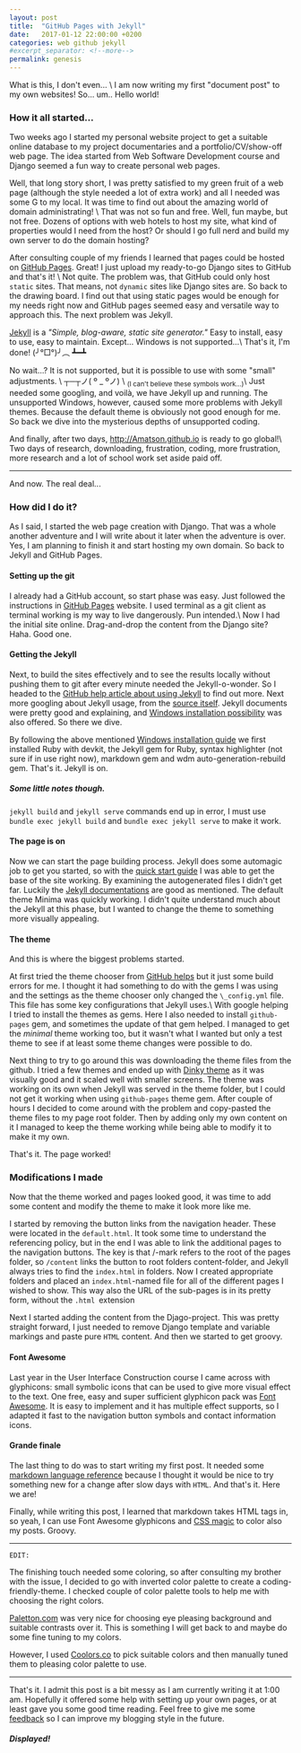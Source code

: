 ```yaml
---
layout: post
title:  "GitHub Pages with Jekyll"
date:   2017-01-12 22:00:00 +0200
categories: web github jekyll
#excerpt_separator: <!--more-->
permalink: genesis
---
```

What is this, I don't even... \\
I am now writing my first "document post" to my own websites! So... um.. Hello world!

<!--more-->

### How it all started...
Two weeks ago I started my personal website project to get a suitable online database to my project documentaries and a portfolio/CV/show-off web page. The idea started from Web Software Development course and Django seemed a fun way to create personal web pages.

Well, that long story short, I was pretty satisfied to my green fruit of a web page (although the style needed a lot of extra work) and all I needed was some G to my local. It was time to find out about the amazing world of domain administrating! \\
That was not so fun and free. Well, fun maybe, but not free. Dozens of options with web hotels to host my site, what kind of properties would I need from the host? Or should I go full nerd and build my own server to do the domain hosting?

After consulting couple of my friends I learned that pages could be hosted on [GitHub Pages](https://pages.github.com/). Great! I just upload my ready-to-go Django sites to GitHub and that's it! \\
Not quite. The problem was, that GitHub could only host `static` sites. That means, not `dynamic` sites like Django sites are. So back to the drawing board. I find out that using static pages would be enough for my needs right now and GitHub pages seemed easy and versatile way to approach this. The next problem was Jekyll.

[Jekyll](https://jekyllrb.com/) is a *"Simple, blog-aware, static site generator."* Easy to install, easy to use, easy to maintain. Except... Windows is not supported...\\
That's it, I'm done! (╯°□°)╯︵ ┻━┻

No wait...? It is not supported, but it is possible to use with some <span class="tiny">"small"</span> adjustments. \\
┬─┬ノ( º _ ºノ)  \\
<sub>(I can't believe these symbols work...)</sub>\\
Just needed some googling, and voilà, we have Jekyll up and running. The unsupported Windows, however, caused some more problems with Jekyll themes. Because the default theme is obviously not good enough for me. So back we dive into the mysterious depths of unsupported coding.

And finally, after two days, http://Amatson.github.io is ready to go global!\\
Two days of research, downloading, frustration, coding, more frustration, more research and a lot of school work set aside paid off.

***
And now. The real deal...

### How did I do it?
As I said, I started the web page creation with Django. That was a whole another adventure and I will write about it later when the adventure is over. Yes, I am planning to finish it and start hosting my own domain. So back to Jekyll and GitHub Pages.

#### Setting up the git
I already had a GitHub account, so start phase was easy. Just followed the instructions in [GitHub Pages](https://pages.github.com/) website. I used terminal as a git client as terminal working is my way to live dangerously. Pun intended.\\
Now I had the initial site online. Drag-and-drop the content from the Django site? Haha. Good one.

#### Getting the Jekyll
Next, to build the sites effectively and to see the results locally without pushing them to git after every minute needed the Jekyll-o-wonder. So I headed to the [GitHub help article about using Jekyll](https://help.github.com/articles/using-jekyll-as-a-static-site-generator-with-github-pages/) to find out more. Next more googling about Jekyll usage, from the [source itself](https://jekyllrb.com/). Jekyll documents were pretty good and explaining, and [Windows installation possibility](https://labs.sverrirs.com/jekyll/) was also offered. So there we dive.

By following the above mentioned [Windows installation guide](https://labs.sverrirs.com/jekyll/) we first installed Ruby with devkit, the Jekyll gem for Ruby, syntax highlighter (not sure if in use right now), markdown gem and wdm auto-generation-rebuild gem. That's it. Jekyll is on.

##### *Some little notes though.*
`jekyll build` and `jekyll serve` commands end up in error, I must use `bundle exec jekyll build` and `bundle exec jekyll serve` to make it work.

#### The page is on
Now we can start the page building process. Jekyll does some automagic job to get you started, so with the [quick start guide](https://jekyllrb.com/docs/quickstart/) I was able to get the base of the site working. By examining the autogenerated files I didn't get far. Luckily the [Jekyll documentations](https://jekyllrb.com/docs/home/) are good as mentioned. The default theme Minima was quickly working. I didn't quite understand much about the Jekyll at this phase, but I wanted to change the theme to something more visually appealing.

#### The theme
And this is where the biggest problems started.

At first tried the theme chooser from [GitHub helps](https://help.github.com/articles/creating-a-github-pages-site-with-the-jekyll-theme-chooser/#using-the-jekyll-theme-chooser-with-an-existing-repository) but it just some build errors for me. I thought it had something to do with the gems I was using and the settings as the theme chooser only changed the `\_config.yml` file. This file has some key configurations that Jekyll uses.\\
With google helping I tried to install the themes as gems. Here I also needed to install `github-pages` gem, and sometimes the update of that gem helped. I managed to get the _minimal_ theme working too, but it wasn't what I wanted but only a test theme to see if at least some theme changes were possible to do.

Next thing to try to go around this was downloading the theme files from the github. I tried a few themes and ended up with [Dinky theme](https://github.com/pages-themes/dinky) as it was visually good and it scaled well with smaller screens. The theme was working on its own when Jekyll was served in the theme folder, but I could not get it working when using `github-pages` theme gem. After couple of hours I decided to come around with the problem and copy-pasted the theme files to my page root folder. Then by adding only my own content on it I managed to keep the theme working while being able to modify it to make it my own.

That's it. The page worked!

### Modifications I made
Now that the theme worked and pages looked good, it was time to add some content and modify the theme to make it look more like me.

I started by removing the button links from the navigation header. These were located in the `default.html`. It took some time to understand the referencing policy, but in the end I was able to link the additional pages to the navigation buttons. The key is that /-mark refers to the root of the pages folder, so `/content` links the button to root folders content-folder, and Jekyll always tries to find the `index.html` in folders. Now I created appropriate folders and placed an `index.html`-named file for all of the different pages I wished to show. This way also the URL of the sub-pages is in its pretty form, without the `.html `extension

Next I started adding the content from the Djago-project. This was pretty straight forward, I just needed to remove Django template and variable markings and paste pure `HTML` content. And then we started to get groovy.

#### Font Awesome
Last year in the User Interface Construction course I came across with glyphicons: small symbolic icons that can be used to give more visual effect to the text. One free, easy and super sufficient glyphicon pack was [Font Awesome](http://fontawesome.io/). It is easy to implement and it has multiple effect supports, so I adapted it fast to the navigation button symbols and contact information icons.


#### Grande finale
The last thing to do was to start writing my first post. It needed some [markdown language reference](https://github.com/adam-p/markdown-here/wiki/Markdown-Cheatsheet) because I thought it would be nice to try something new for a change after slow days with `HTML`. And that's it. Here we are!

Finally, while writing this post, I learned that markdown takes HTML tags in, so yeah, I can use Font Awesome glyphicons and [CSS magic](https://rainbowcoding.com/how-to-create-rainbow-text-in-html-css-javascript/) to <i class="fa fa-magic" aria-hidden="true"></i> <span class="rainbow">color also my posts</span>. Groovy.

***

`EDIT:`

The finishing touch needed some coloring, so after consulting my brother with the issue, I decided to go with inverted color palette to create a coding-friendly-theme. I checked couple of color palette tools to help me with choosing the right colors.

<a href="http://paletton.com/">Paletton.com</a> was very nice for choosing eye pleasing background and suitable contrasts over it. This is something I will get back to and maybe do some fine tuning to my colors.

However, I used <a href="https://coolors.co/">Coolors.co</a> to pick suitable colors and then manually tuned them to pleasing color palette to use.

***

That's it. I admit this post is a bit messy as I am currently writing it at 1:00 am. Hopefully it offered some help with setting up your own pages, or at least gave you some good time reading. Feel free to give me some [feedback](/contacts) so I can improve my blogging style in the future.

#### *Displayed!*
